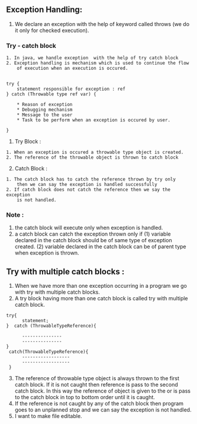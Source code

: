 ## Exception Handling:
1. We declare an exception with the help of keyword called throws
   (we do it only for checked execution).

### Try - catch block
```
1. In java, we handle exception  with the help of try catch block
2. Exception handling is mechanism which is used to continue the flow
    of execution when an execution is occured.
    
```

```
try {
    statement responsible for exception : ref
} catch (Throwable type ref var) {
    
    * Reason of exception
    * Debugging mechanism
    * Message to the user
    * Task to be perform when an exception is occured by user.

}

```
1. Try Block :
```
1. When an exception is occured a throwable type object is created.
2. The reference of the throwable object is thrown to catch block
```
2. Catch Block :
```
1. The catch block has to catch the reference thrown by try only
    then we can say the exception is handled successfully
2. If catch block does not catch the reference then we say the exception
    is not handled.
```

### Note :
1. the catch block will execute only when exception is handled.
2. a catch block can catch the exception thrown only if
   (1) variable declared in the catch block should be of same type of exception created.
   (2) variable declared in the catch block can be of parent type when exception is thrown.

## Try with multiple catch blocks :
1. When we have more than one exception occurring in a program
   we go with try with multiple catch blocks.
2. A try block having more than one catch block is called try with 
   multiple catch block.

```
try{
      statement;
}  catch (ThrowableTypeReference){

      ---------------
      ---------------
}
 catch(ThrowableTypeReference){
      ------------------
      ------------------
 }

```
3. The reference of throwable type object is always thrown to the first
   catch block. If it is not caught then reference is pass to the second
   catch block. In this way the reference of object is given to the or is
   pass to the catch block in top to bottom order until it is caught.
4. If the reference is not caught by any of the catch block then program goes
   to an unplanned stop and we can say the exception is not handled. 
5.  I want to make file editable.